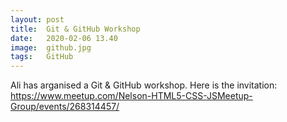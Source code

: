 ```yaml
---
layout: post
title:  Git & GitHub Workshop
date:   2020-02-06 13.40
image:  github.jpg
tags:   GitHub
---
```

Ali has arganised a Git & GitHub workshop. Here is the invitation: https://www.meetup.com/Nelson-HTML5-CSS-JSMeetup-Group/events/268314457/
